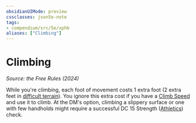 ```yaml
---
obsidianUIMode: preview
cssclasses: json5e-note
tags:
- compendium/src/5e/xphb
aliases: ["Climbing"]
---
```

# Climbing
*Source: the Free Rules (2024)* 

While you're climbing, each foot of movement costs 1 extra foot (2 extra feet in [difficult terrain](rules/variant-rules/difficult-terrain-xphb.md)). You ignore this extra cost if you have a [Climb Speed](rules/variant-rules/climb-speed-xphb.md) and use it to climb. At the DM's option, climbing a slippery surface or one with few handholds might require a successful DC 15 Strength ([Athletics](rules/skills.md#Athletics)) check.